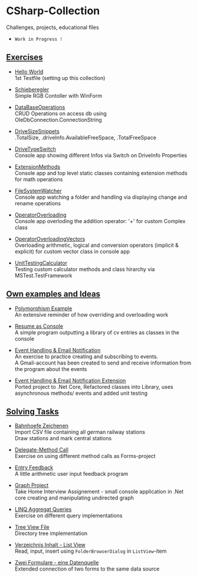 
# CSharp-Collection
Challenges, projects, educational files
 - `Work in Progress !`


## [Exercises](https://github.com/Computational-Design-Consulting/CSharp-Collection/tree/mainCDC/Exercises)  

- [Hello World](https://github.com/Computational-Design-Consulting/CSharp-Collection/tree/mainCDC/Exercises/HelloWorld)  
    1st Testfile (setting up this collection)  

- [Schieberegler](https://github.com/Computational-Design-Consulting/CSharp-Collection/tree/mainCDC/Exercises/Schieberegler)  
    Simple RGB Contoller with WinForm

- [DataBaseOperations](https://github.com/Computational-Design-Consulting/CSharp-Collection/tree/mainCDC/Exercises/DataBaseOperations)  
    CRUD Operations on access db using OleDbConnection.ConnectionString

- [DriveSizeSnippets](https://github.com/Computational-Design-Consulting/CSharp-Collection/tree/mainCDC/Exercises/DriveSizeSnippets/)  
    .TotalSize, .driveInfo.AvailableFreeSpace, .TotalFreeSpace

- [DriveTypeSwitch](https://github.com/Computational-Design-Consulting/CSharp-Collection/tree/mainCDC/Exercises/DriveTypeSwitch/)  
    Console app showing different Infos via Switch on DriveInfo Properties

- [ExtensionMethods](https://github.com/Computational-Design-Consulting/CSharp-Collection/tree/mainCDC/Exercises/ExtensionMethods/)  
    Console app and top level static classes containing extension methods for math operations

- [FileSystemWatcher](https://github.com/Computational-Design-Consulting/CSharp-Collection/tree/mainCDC/Exercises/FileSystemWatcher/)  
    Console app watching a folder and handling via displaying change and rename operations

- [OperatorOverloading](https://github.com/Computational-Design-Consulting/CSharp-Collection/tree/mainCDC/Exercises/OperatorOverloading/)  
    Console app overloding the addition operator: '+' for custom Complex class

- [OperatorOverloadingVectors](https://github.com/Computational-Design-Consulting/CSharp-Collection/tree/mainCDC/Exercises/OperatorOverloadingVectors/)  
    Overloading arithmetic, logical and conversion operators (implicit & explicit) for custom vector class in console app

- [UnitTestingCalculator](https://github.com/Computational-Design-Consulting/CSharp-Collection/tree/mainCDC/Exercises/UnitTestingCalculator/)  
    Testing custom calculator methods and class hirarchy via MSTest.TestFramework


## [Own examples and Ideas](https://github.com/Computational-Design-Consulting/CSharp-Collection/tree/mainCDC/Own%20examples%20and%20Ideas)  

- [Polymorphism Example](https://github.com/Computational-Design-Consulting/CSharp-Collection/tree/mainCDC/Own%20examples%20and%20Ideas/PolymorphismExample)  
    An extensive reminder of how overriding and overloading work

- [Resume as Console](https://github.com/Computational-Design-Consulting/CSharp-Collection/tree/mainCDC/Own%20examples%20and%20Ideas/ResumeInConsole-OOP)  
    A simple program outputting a library of cv entries as classes in the console   

- [Event Handling & Email Notification](https://github.com/Computational-Design-Consulting/CSharp-Collection/tree/mainCDC/Own%20examples%20and%20Ideas/EventHandling_Email)  
    An exercise to practice creating and subscribing to events.  
    A Gmail-account has been created to send and receive information from the program about the events     

- [Event Handling & Email Notification Extension](https://github.com/Computational-Design-Consulting/CSharp-Collection/tree/mainCDC/Own%20examples%20and%20Ideas/EventMailEx)  
    Ported project to .Net Core, Refactored classes into Library, uses asynchronous methods/ events and added unit testing


## [Solving Tasks](https://github.com/Computational-Design-Consulting/CSharp-Collection/tree/mainCDC/Solving%20Tasks)  

- [Bahnhoefe Zeichenen](https://github.com/Computational-Design-Consulting/CSharp-Collection/tree/mainCDC/Solving%20Tasks/BahnhoefeZeichenen)  
    Import CSV file containing all german railway stations   
    Draw stations and mark central stations

- [Delegate-Method Call](https://github.com/Computational-Design-Consulting/CSharp-Collection/tree/mainCDC/Solving%20Tasks/Delegate-MethodCall)  
    Exercise on using different method calls as Forms-project

- [Entry Feedback](https://github.com/Computational-Design-Consulting/CSharp-Collection/tree/mainCDC/Solving%20Tasks/EntryFeedback)  
    A little arithmetic user input feedback program

- [Graph Project](https://github.com/Computational-Design-Consulting/CSharp-Collection/tree/mainCDC/Solving%20Tasks/GraphProject)  
    Take Home Interview Assignement - small console application in .Net core creating and manipulating undirected graph

- [LINQ Aggregat Queries](https://github.com/Computational-Design-Consulting/CSharp-Collection/tree/mainCDC/Solving%20Tasks/LINQ_Aggregat_Queries)  
    Exercise on different query implementations

- [Tree View File](https://github.com/Computational-Design-Consulting/CSharp-Collection/tree/mainCDC/Solving%20Tasks/TreeViewFile_)  
    Directory tree implementation

- [Verzeichnis Inhalt - List View](https://github.com/Computational-Design-Consulting/CSharp-Collection/tree/mainCDC/Solving%20Tasks/VzInhaltListView)  
    Read, input, insert using `FolderBrowserDialog` in `ListView`-item

- [Zwei Formulare - eine Datenquelle](https://github.com/Computational-Design-Consulting/CSharp-Collection/tree/mainCDC/Solving%20Tasks/ZweiFormulareEineDatenQuelle)  
    Extended connection of two forms to the same data source
